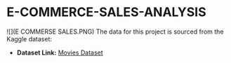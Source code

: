 # E-COMMERCE-SALES-ANALYSIS
![](E COMMERSE SALES.PNG)
The data for this project is sourced from the Kaggle dataset:

- **Dataset Link:** [Movies Dataset](https://www.kaggle.com/datasets/shivamb/netflix-shows?resource=download)
